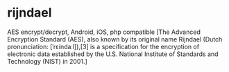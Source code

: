 # rijndael
AES encrypt/decrypt, Android, iOS, php compatible [The Advanced Encryption Standard (AES), also known by its original name Rijndael (Dutch pronunciation: [ˈrɛindaːl]),[3] is a specification for the encryption of electronic data established by the U.S. National Institute of Standards and Technology (NIST) in 2001.]
